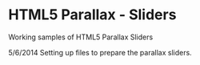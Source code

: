 HTML5 Parallax - Sliders
===================

Working samples of HTML5 Parallax Sliders

5/6/2014
Setting up files to prepare the parallax sliders.
